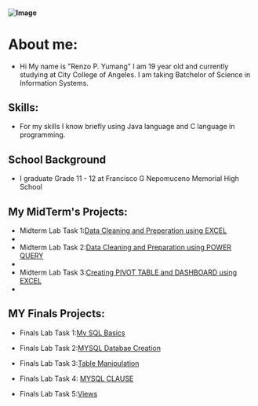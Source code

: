 #### ![Image](https://github.com/user-attachments/assets/1a03fc5c-1581-42fe-ba15-0390152673c7)
# About me:
- Hi My name is "Renzo P. Yumang" I am 19 year old and currently studying at City College of Angeles. I am taking Batchelor of Science in Information Systems.

## Skills:
- For my skills I know briefly using Java language and C language in programming.

## School Background
- I graduate Grade 11 - 12 at Francisco G Nepomuceno Memorial High School

## My MidTerm's Projects:
- Midterm Lab Task 1:[Data Cleaning and Preperation using EXCEL](https://zomue.github.io/Midterm-Lab-Task-1-/)
- 
- Midterm Lab Task 2:[Data Cleaning and Preparation using POWER QUERY](https://zomue.github.io/Midterm-Lab-Task-2/)
- 
- Midterm Lab Task 3:[Creating PIVOT TABLE and DASHBOARD using EXCEL](https://zomue.github.io/Midterm-Lab-Task-3/)
- 
## MY Finals Projects:
- Finals Lab Task 1:[My SQL Basics](https://zomue.github.io/Finals-Lab-Task-1/)

- Finals Lab Task 2:[MYSQL Databae Creation](https://zomue.github.io/Finals-Lab-Task-2/)

- Finals Lab Task 3:[Table Manipulation](https://zomue.github.io/Finals-Lab-Task-3/)


- Finals Lab Task 4: [MYSQL CLAUSE](https://zomue.github.io/Finals-Lab-Task-3.1/)

- Finals Lab Task 5:[Views](https://zomue.github.io/Final-Lab-Task-5/)
